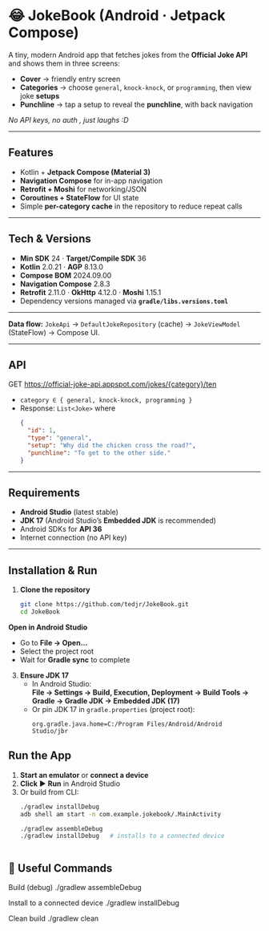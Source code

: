 # 😂 JokeBook (Android · Jetpack Compose)

A tiny, modern Android app that fetches jokes from the **Official Joke API** and shows them in three screens:

- **Cover** → friendly entry screen  
- **Categories** → choose `general`, `knock-knock`, or `programming`, then view joke **setups**  
- **Punchline** → tap a setup to reveal the **punchline**, with back navigation

_No API keys, no auth , just laughs :D_

---

## Features

- Kotlin + **Jetpack Compose (Material 3)**
- **Navigation Compose** for in-app navigation
- **Retrofit + Moshi** for networking/JSON
- **Coroutines + StateFlow** for UI state
- Simple **per-category cache** in the repository to reduce repeat calls

---

## Tech & Versions

- **Min SDK** 24 · **Target/Compile SDK** 36  
- **Kotlin** 2.0.21 · **AGP** 8.13.0  
- **Compose BOM** 2024.09.00  
- **Navigation Compose** 2.8.3  
- **Retrofit** 2.11.0 · **OkHttp** 4.12.0 · **Moshi** 1.15.1  
- Dependency versions managed via **`gradle/libs.versions.toml`**

---



**Data flow:** `JokeApi` → `DefaultJokeRepository` (cache) → `JokeViewModel` (StateFlow) → Compose UI.

---

## API
GET https://official-joke-api.appspot.com/jokes/{category}/ten



- `category ∈ { general, knock-knock, programming }`  
- Response: `List<Joke>` where  
  ```json
  {
    "id": 1,
    "type": "general",
    "setup": "Why did the chicken cross the road?",
    "punchline": "To get to the other side."
  }

---

## Requirements

- **Android Studio** (latest stable)
- **JDK 17** (Android Studio’s **Embedded JDK** is recommended)
- Android SDKs for **API 36**
- Internet connection (no API key)

---

## Installation & Run

1. **Clone the repository**
   ```bash
   git clone https://github.com/tedjr/JokeBook.git
   cd JokeBook

**Open in Android Studio**
   - Go to **File → Open…**
   - Select the project root
   - Wait for **Gradle sync** to complete

3. **Ensure JDK 17**
   - In Android Studio:  
     **File → Settings → Build, Execution, Deployment → Build Tools → Gradle → Gradle JDK → Embedded JDK (17)**
   - Or pin JDK 17 in `gradle.properties` (project root):
     ```properties
     org.gradle.java.home=C:/Program Files/Android/Android Studio/jbr

## Run the App

1. **Start an emulator** or **connect a device**  
2. **Click** ▶ **Run** in Android Studio  
3. Or build from CLI:  
   ```bash
   ./gradlew installDebug
   adb shell am start -n com.example.jokebook/.MainActivity

   ./gradlew assembleDebug
   ./gradlew installDebug   # installs to a connected device



## 🧰 Useful Commands
 Build (debug)
./gradlew assembleDebug

 Install to a connected device
./gradlew installDebug

 Clean build
./gradlew clean



